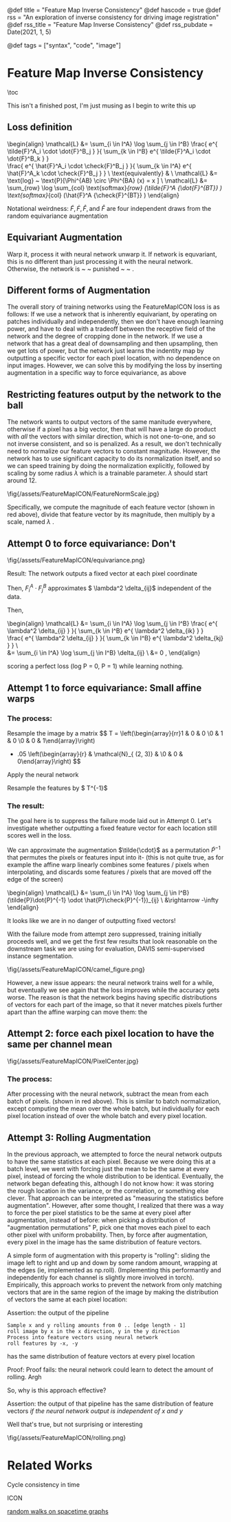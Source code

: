 

@def title = "Feature Map Inverse Consistency"
@def hascode = true
@def rss = "An exploration of inverse consistency for driving image registration"
@def rss_title = "Feature Map Inverse Consistency"
@def rss_pubdate = Date(2021, 1, 5)

@def tags = ["syntax", "code", "image"]

# Feature Map Inverse Consistency
\toc

This isn't a finished post, I'm just musing as I begin to write this up
## Loss definition

\begin{align}
\mathcal{L} &= \sum_{i \in I^A} \log \sum_{j \in I^B} 
    \frac{
        e^{
            \tilde{F}^A_i \cdot \dot{F}^B_j
        }
    }{
        \sum_{k \in I^B}
        e^{
            \tilde{F}^A_i \cdot \dot{F}^B_k
        }
}    
    \frac{
        e^{
            \hat{F}^A_i \cdot \check{F}^B_j
        }
    }{
        \sum_{k \in I^A}
        e^{
            \hat{F}^A_k \cdot \check{F}^B_j
        }
} \\
\text{equivalently} & \\
\mathcal{L} &= \text{log} ~ \text{P}[\Phi^{AB} \circ \Phi^{BA} (x) = x ] \\
\mathcal{L} &= \sum_{row} \log \sum_{col} 
    \text{softmax}_{row} 
        (\tilde{F}^A {\dot{F}^{BT}} ) 
    \text{softmax}_{col} 
        (\hat{F}^A {\check{F}^{BT}} ) 
\end{align}

Notational weirdness: $\tilde{F}, \dot{F}, \hat{F}, \text{and} ~  \check{F}$ are four independent draws from the random equivariance augmentation

## Equivariant Augmentation

Warp it, process it with neural network unwarp it. If network is equvariant, this is no different than just processing it with the neural network. Otherwise, the network is ~ ~ punished ~ ~ . 

## Different forms of Augmentation

The overall story of training networks using the FeatureMapICON loss is as follows: 
If we use a network that is inherently equivariant, by operating on patches individually and independently, then we don't have enough learning power, and have to deal with a tradeoff between the receptive field of the network and the degree of cropping done in the network.
If we use a network that has a great deal of downsampling and then upsampling, then we get lots of power, but the network just learns the indentity map by outputting a specific vector for each pixel location, with no dependence on input images.
However, we can solve this by modifying the loss by inserting augmentation in a specific way to force equivariance, as above

## Restricting features output by the network to the ball

The network wants to output vectors of the same manitude everywhere, otherwise if a pixel has a big vector, then that will have a large do product with *all* the vectors with similar direction, which is not one-to-one, and so not inverse consistent, and so is penalized. As a result, we don't technically need to normalize our feature vectors to constant magnitude. However, the network has to use significant capacity to do its normalization itself, and so we can speed training by doing the normalization explicitly, followed by scaling by some radius $\lambda$ which is a trainable parameter. $\lambda$ should start around 12.


\fig{/assets/FeatureMapICON/FeatureNormScale.jpg}

Specifically, we compute the magnitude of each feature vector (shown in red above), divide that feature vector by its magnitude, then multiply by a scale, named $\lambda$ .

## Attempt 0 to force equivariance: Don't

\fig{/assets/FeatureMapICON/equivariance.png}

Result: The network outputs a fixed vector at each pixel coordinate

Then, $F^A_i \cdot F^B_j$ approximates $ \lambda^2 \delta_{ij}$ independent of the data.

Then, 


\begin{align}
\mathcal{L} &= \sum_{i \in I^A} \log \sum_{j \in I^B} 
    \frac{
        e^{
            \lambda^2 \delta_{ij}
        }
    }{
        \sum_{k \in I^B}
        e^{
            \lambda^2 \delta_{ik}
        }
}    
    \frac{
        e^{
            \lambda^2 \delta_{ij}
        }
    }{
        \sum_{k \in I^B}
        e^{
            \lambda^2 \delta_{kj}
        }
} \\    
&= \sum_{i \in I^A} \log \sum_{j \in I^B} \delta_{ij}
\\
&= 0 , 
\end{align}

scoring a perfect loss (log P = 0, P = 1) while learning nothing.

## Attempt 1 to force equivariance: Small affine warps


### The process: 

Resample the image by a matrix
$$ T =  \left(\begin{array}{rr}1 & 0 & 0 \\0 & 1 & 0 \\0 & 0 & 1\end{array}\right) 
 + .05 
\left(\begin{array}{r} & \mathcal{N}_{  (2, 3)} & \\0 & 0 & 0\end{array}\right) 
$$

Apply the neural network

Resample the features by $ T^{-1}$

### The result:

The goal here is to suppress the failure mode laid out in Attempt 0. Let's investigate whether outputting a fixed feature vector for each location still scores well in the loss.

We can approximate the augmentation $\tilde{\cdot}$ as a permutation $\tilde{P}^{-1}$ that permutes the pixels or features input into it- 
(this is not quite true, as for example the affine warp linearly combines some features / pixels when interpolating, and discards some features / pixels that are moved off the edge of the screen)

\begin{align}
\mathcal{L} &= \sum_{i \in I^A} \log \sum_{j \in I^B} (\tilde{P}\dot{P}^{-1} \odot \hat{P}\check{P}^{-1})_{ij}
\\
&\rightarrow -\infty 
\end{align}

It looks like we are in no danger of outputting fixed vectors!

With the failure mode from attempt zero suppressed, training initially proceeds
well, and we get the first few results that look reasonable on the downstream
task we are using for evaluation, DAVIS semi-supervised instance segmentation.


\fig{/assets/FeatureMapICON/camel_figure.png}

However, a new issue appears: the neural network trains well for a while,
but eventually we see again that the loss improves while the accuracy gets worse.
The reason is that the network begins having specific distributions of vectors for each part of the image,
so that it never matches pixels further apart than the affine warping can move them: the

## Attempt 2: force each pixel location to have the same per channel mean

\fig{/assets/FeatureMapICON/PixelCenter.jpg}

### The process: 

After processing with the neural network, subtract the mean from each batch of pixels. (shown in red above). 
This is similar to batch normalization, 
except computing the mean over the whole batch, 
but individually for each pixel location instead of over the whole batch and every pixel location.




## Attempt 3: Rolling Augmentation

In the previous approach, we attempted to force the neural network outputs to
have the same statistics at each pixel.  Because we were doing this at a batch
level, we went with forcing just the mean to be the same at every pixel,
instead of forcing the whole distribution to be identical. Eventually, the
network began defeating this, although I do not know how: it was storing the
rough  location in the variance, or the correlation, or something else clever.
That approach can be interpreted as "measuring the statistics before
augmentation". However, after some thought, I realized that there was a way to
force the per pixel statistics to be the same at every pixel after
augmentation, instead of before: when picking a distribution of "augmentation
permutations" P, pick one that moves each pixel to each other pixel with
uniform probability. Then, by force after augmentation, every pixel in the
image has the same distribution of feature vectors.

A simple form of augmentation with this property is "rolling": sliding the
image left to right and up and down by some random amount, wrapping at the
edges (ie, implemented as np.roll). (Implementing this performantly and
independently for each channel is slightly more involved in torch).
Empirically, this approach works to prevent the network from only matching
vectors that are in the same region of the image by making the distribution of
vectors the same at each pixel location: 

Assertion: the output of the pipeline

```
Sample x and y rolling amounts from 0 .. [edge length - 1]
roll image by x in the x direction, y in the y direction
Process into feature vectors using neural network
roll features by -x, -y
```

has the same distribution of feature vectors at every pixel location

Proof: 
Proof fails: the neural network could learn to detect the amount of rolling. Argh

So, why is this approach effective?

Assertion: the output of that pipeline has the same distribution of feature
vectors *if the neural network output is independent of x and y*

Well that's true, but not surprising or interesting

\fig{/assets/FeatureMapICON/rolling.png}


# Related Works

Cycle consistency in time

ICON

[random walks on spacetime graphs](https://ajabri.github.io/videowalk/)









